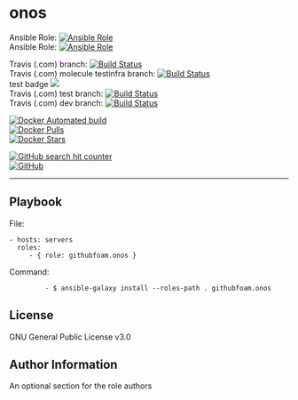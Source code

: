 onos
=========

Ansible Role: [![Ansible Role](https://img.shields.io/ansible/role/d/32881.svg?style=plastic)](https://galaxy.ansible.com/githubfoam/onos)  
Ansible Role: [![Ansible Role](https://img.shields.io/ansible/role/32881.svg)](https://galaxy.ansible.com/githubfoam/onos)   

Travis (.com) branch:
[![Build Status](https://travis-ci.com/githubfoam/ansible-role-onos.svg?branch=badges)](https://travis-ci.com/githubfoam/ansible-role-onos)  
Travis (.com) molecule testinfra branch:
[![Build Status](https://travis-ci.com/githubfoam/ansible-role-onos.svg?branch=molecule-testinfra)](https://travis-ci.com/githubfoam/ansible-role-onos)  
test badge ![](https://img.shields.io/travis/com/githubfoam/ansible-role-onos/molecule-testinfra.svg?style=plastic)    
Travis (.com) test branch:
[![Build Status](https://travis-ci.com/githubfoam/ansible-role-onos.svg?branch=test)](https://travis-ci.com/githubfoam/ansible-role-onos)  
Travis (.com) dev branch:
[![Build Status](https://travis-ci.com/githubfoam/ansible-role-onos.svg?branch=dev)](https://travis-ci.com/githubfoam/ansible-role-onos)  


[![Docker Automated build](https://img.shields.io/docker/automated/dockerfoam/onos.svg?style=plastic)](https://hub.docker.com/r/dockerfoam/onos/)  
[![Docker Pulls](https://img.shields.io/docker/pulls/dockerfoam/onos.svg?style=plastic)](https://hub.docker.com/r/dockerfoam/onos/)  
[![Docker Stars](https://img.shields.io/docker/stars/dockerfoam/onos.svg?style=plastic)](https://hub.docker.com/r/dockerfoam/onos/)

[![GitHub search hit counter](https://img.shields.io/github/search/githubfoam/ansible-role-onos/goto.svg)](https://github.com/githubfoam/ansible-role-onos)  
[![GitHub](https://img.shields.io/github/license/githubfoam/ansible-role-onos.svg?style=plastic)](https://github.com/githubfoam/ansible-role-onos)

----------------

Playbook
----------------


File:

    - hosts: servers
      roles:
         - { role: githubfoam.onos }

Command:

             - $ ansible-galaxy install --roles-path . githubfoam.onos


License
-------

GNU General Public License v3.0

Author Information
------------------

An optional section for the role authors
